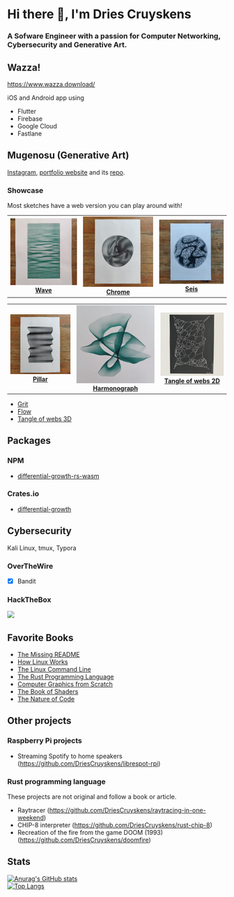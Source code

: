 # Hi there 👋, I'm Dries Cruyskens
### A Sofware Engineer with a passion for Computer Networking, Cybersecurity and Generative Art.

## Wazza!

<https://www.wazza.download/>

iOS and Android app using

- Flutter
- Firebase
- Google Cloud
- Fastlane

## Mugenosu (Generative Art)

[Instagram](https://www.instagram.com/mugenosu/), [portfolio website](https://mugenosu.ink/) and its [repo](https://github.com/DriesCruyskens/mugenosu).

### Showcase

Most sketches have a web version you can play around with!

<table>
  <tr>
    <td align="center">
      <a href="https://github.com/DriesCruyskens/wave">
        <img src="/images/waves1.jpg" width="300px;" alt=""/><br />
        <b>Wave</b>
      </a>
    </td>
    <td align="center">
      <a href="https://github.com/DriesCruyskens/chrome">
        <img src="/images/chrome.jpg" width="300px;" alt=""/><br />
        <b>Chrome</b>
      </a>
    </td>
    <td align="center">
      <a href="https://github.com/DriesCruyskens/seis">
        <img src="/images/seis.jpg" width="300px;" alt=""/><br />
        <b>Seis</b>
      </a>
    </td>
  </tr>
</table>

<table>
  <tr>
    <td align="center">
      <a href="https://github.com/DriesCruyskens/pillar">
        <img src="/images/IMG_20200615_153937.jpg" width="300px;" alt=""/><br />
        <b>Pillar</b>
      </a>
    </td>
    <td align="center">
      <a href="https://github.com/DriesCruyskens/harmonograph">
        <img src="/images/HG01.jpg" width="300px;" alt=""/><br />
        <b>Harmonograph</b>
      </a>
    </td>
    <td align="center">
      <a href="https://github.com/DriesCruyskens/tangle-of-webs-2D">
        <img src="/images/tangle-of-webs-2D.jpg" width="300px;" alt=""/><br />
        <b>Tangle of webs 2D</b>
      </a>
    </td>
  </tr>
</table>

- [Grit](https://github.com/DriesCruyskens/grit)
- [Flow](https://github.com/DriesCruyskens/flow)
- [Tangle of webs 3D](https://github.com/DriesCruyskens/tangle-of-webs-3D)

## Packages

### NPM

- [differential-growth-rs-wasm](https://www.npmjs.com/package/differential-growth-rs-wasm)

### Crates.io

- [differential-growth](https://crates.io/crates/differential-growth)


## Cybersecurity

Kali Linux, tmux, Typora

### OverTheWire

- [x] Bandit

### HackTheBox

[![](https://www.hackthebox.com/badge/image/116623)](https://www.hackthebox.eu/profile/116623)

<!-- 
### Writeups 
-->

## Favorite Books

- [The Missing README](https://nostarch.com/missing-readme)
- [How Linux Works](https://nostarch.com/howlinuxworks3)
- [The Linux Command Line](https://nostarch.com/tlcl2)
- [The Rust Programming Language](https://nostarch.com/Rust2018)
- [Computer Graphics from Scratch](https://nostarch.com/computer-graphics-scratch)
- [The Book of Shaders](https://thebookofshaders.com/)
- [The Nature of Code](https://natureofcode.com/)

## Other projects

### Raspberry Pi projects
 - Streaming Spotify to home speakers (https://github.com/DriesCruyskens/librespot-rpi)

### Rust programming language

These projects are not original and follow a book or article.

- Raytracer (<https://github.com/DriesCruyskens/raytracing-in-one-weekend>)
- CHIP-8 interpreter (<https://github.com/DriesCruyskens/rust-chip-8>)
- Recreation of the fire from the game DOOM (1993) (<https://github.com/DriesCruyskens/doomfire>)


## Stats

[![Anurag's GitHub stats](https://github-readme-stats.vercel.app/api?username=driescruyskens)](https://github.com/anuraghazra/github-readme-stats)
<br>
[![Top Langs](https://github-readme-stats.vercel.app/api/top-langs/?username=driescruyskens)](https://github.com/anuraghazra/github-readme-stats)
